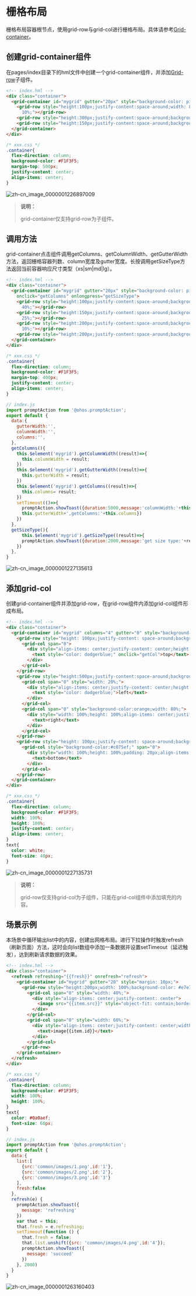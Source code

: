 # 栅格布局
<!--Kit: ArkUI-->
<!--Subsystem: ArkUI-->
<!--Owner: @zju_ljz-->
<!--Designer: @lanshouren-->
<!--Tester: @liuli0427-->
<!--Adviser: @HelloCrease-->

栅格布局容器根节点，使用grid-row与grid-col进行栅格布局。具体请参考[Grid-container](../reference/apis-arkui/arkui-js/js-components-grid-container.md)。


## 创建grid-container组件

在pages/index目录下的hml文件中创建一个grid-container组件，并添加[Grid-row](../reference/apis-arkui/arkui-js/js-components-grid-row.md)子组件。


```html
<!-- index.hml -->
<div class="container">
  <grid-container id="mygrid" gutter="20px" style="background-color: pink;">
    <grid-row style="height:100px;justify-content:space-around;width: 80%;background-color: #f67002;margin-left: 
      10%;"></grid-row>
    <grid-row style="height:300px;justify-content:space-around;background-color: #ffcf00;width: 100%;"></grid-row>
    <grid-row style="height:150px;justify-content:space-around;background-color: #032cf8;width: 100%;"></grid-row>
  </grid-container>
</div>
```


```css
/* xxx.css */
.container{
  flex-direction: column;
  background-color: #F1F3F5;
  margin-top: 500px;
  justify-content: center;
  align-items: center;
}
```

![zh-cn_image_0000001226897009](figures/zh-cn_image_0000001226897009.png)

> **说明：** 
>
> grid-container仅支持grid-row为子组件。


## 调用方法

grid-container点击组件调用getColumns、getColumnWidth、getGutterWidth方法，返回栅格容器列数、column宽度及gutter宽度。长按调用getSizeType方法返回当前容器响应尺寸类型（xs|sm|md|lg）。


```html
<!-- index.hml -->
<div class="container">
  <grid-container id="mygrid" gutter="20px" style="background-color: pink;padding-top: 100px;" 
    onclick="getColumns" onlongpress="getSizeType">
    <grid-row style="height:100px;justify-content:space-around;background-color: #4cedf3;width: 20%;margin-left: 
      40%;"></grid-row>
    <grid-row style="height:150px;justify-content:space-around;background-color: #4cbff3;width: 50%;margin-left:
      25%;"></grid-row>
    <grid-row style="height:200px;justify-content:space-around;background-color: #465ff6;width: 80%;margin-left: 
      10%;"></grid-row>
    <grid-row style="height:200px;justify-content:space-around;background-color: #5011ec;width: 100%;"></grid-row>
  </grid-container>
</div>
```


```css
/* xxx.css */
.container{
  flex-direction: column;
  background-color: #F1F3F5;
  margin-top: 400px;
  justify-content: center;
  align-items: center;
}
```


```js
// index.js
import promptAction from '@ohos.promptAction';
export default {
  data:{
    gutterWidth:'',
    columnWidth:'',
    columns:'',
  },
  getColumns(){
    this.$element('mygrid').getColumnWidth((result)=>{
      this.columnWidth = result;
    })
    this.$element('mygrid').getGutterWidth((result)=>{
      this.gutterWidth = result;
    })
    this.$element('mygrid').getColumns((result)=>{
      this.columns= result;
    }) 
    setTimeout(()=>{              
      promptAction.showToast({duration:5000,message:'columnWidth:'+this.columnWidth+',gutterWidth:'+
      this.gutterWidth+',getColumns:'+this.columns})
    })
  },
  getSizeType(){
      this.$element('mygrid').getSizeType((result)=>{
      promptAction.showToast({duration:2000,message:'get size type:'+result})
    })
  },
}
```

![zh-cn_image_0000001227135613](figures/zh-cn_image_0000001227135613.gif)


## 添加grid-col

创建grid-container组件并添加grid-row，在grid-row组件内添加grid-col组件形成布局。

<!--code_no_check-->
```html
<!-- index.hml -->
<div class="container">
  <grid-container id="mygrid" columns="4" gutter="0" style="background-color: pink;" onclick="getColumns" onlongpress="getSizeType">
    <grid-row style="height: 100px;justify-content: space-around;background-color: #4cbff3;width: 100%;">
      <grid-col span="0">
        <div style="align-items: center;justify-content: center;height: 100%;width: 100%;">
          <text style="color: dodgerblue;" onclick="getCol">top</text>
        </div>
      </grid-col>
    </grid-row>
    <grid-row style="height:500px;justify-content:space-around;background-color: #3b55ef;width: 100%;">
      <grid-col span="0" style="width: 20%;">
        <div style="align-items: center;justify-content: center;height: 100%;width: 100%;">
          <text style="color: dodgerblue;">left</text>
        </div>
      </grid-col>
      <grid-col span="0" style="background-color:orange;width: 80%;">
        <div style="width: 100%;height: 100%;align-items: center;justify-content: center;">
          <text>right</text>
        </div>
      </grid-col>
    </grid-row>
    <grid-row style="height: 100px;justify-content: space-around;background-color: #4cbff3;width: 100%;">
      <grid-col style="background-color:#c075ef;" span="0">
        <div style="width: 100%;height: 100%;padding: 20px;align-items: center;justify-content: center;">
          <text>bottom</text>
        </div>
      </grid-col>
    </grid-row>
  </grid-container>
</div>
```


```css
/* xxx.css */
.container{
  flex-direction: column;
  background-color: #F1F3F5;
  width: 100%;
  height: 100%;
  justify-content: center;
  align-items: center;
}
text{
  color: white;
  font-size: 40px;
}
```

![zh-cn_image_0000001227135731](figures/zh-cn_image_0000001227135731.png)

> **说明：** 
>
> grid-row仅支持grid-col为子组件，只能在grid-col组件中添加填充的内容。


## 场景示例

本场景中循环输出list中的内容，创建出网格布局。进行下拉操作时触发refresh（刷新页面）方法，这时会向list数组中添加一条数据并设置setTimeout（延迟触发），达到刷新请求数据的效果。


```html
<!-- index.hml -->
<div class="container">
  <refresh refreshing="{{fresh}}" onrefresh="refresh">
    <grid-container id="mygrid" gutter="20" style="margin: 10px;">
      <grid-row style="height:200px;width: 100%;background-color: #e7e7e2;margin-top: 50px; padding: 0px 20px;border-radius: 15px;" for="item in list">
        <grid-col span="0" style="width: 40%;">
          <div style="align-items: center;justify-content: center">
            <image src="{{item.src}}" style="object-fit: contain;border-radius: 30px;"></image>
          </div>
        </grid-col>
        <grid-col span="0" style="width: 60%;">
          <div style="align-items: center;justify-content: center;width: 100%;height: 100%;text-align: center;">
            <text>image{{item.id}}</text>
          </div>
        </grid-col>
      </grid-row>
    </grid-container>
  </refresh>
</div>
```


```css
/* xxx.css */
.container{
  flex-direction: column;
  background-color: #F1F3F5;
  width: 100%;
  height: 100%;
}
text{
  color: #0a0aef;
  font-size: 60px;
}
```


```js
// index.js
import promptAction from '@ohos.promptAction';
export default {
  data:{
    list:[
      {src:'common/images/1.png',id:'1'},
      {src:'common/images/2.png',id:'2'},
      {src:'common/images/3.png',id:'3'}
    ],
    fresh:false
  },
  refresh(e) {
    promptAction.showToast({
      message: 'refreshing'
    })
    var that = this;
    that.fresh = e.refreshing;
    setTimeout(function () {
      that.fresh = false;
      that.list.unshift({src: 'common/images/4.png',id:'4'});
      promptAction.showToast({
        message: 'succeed'
      })
    }, 2000)
  }
}
```


![zh-cn_image_0000001263160403](figures/zh-cn_image_0000001263160403.gif)